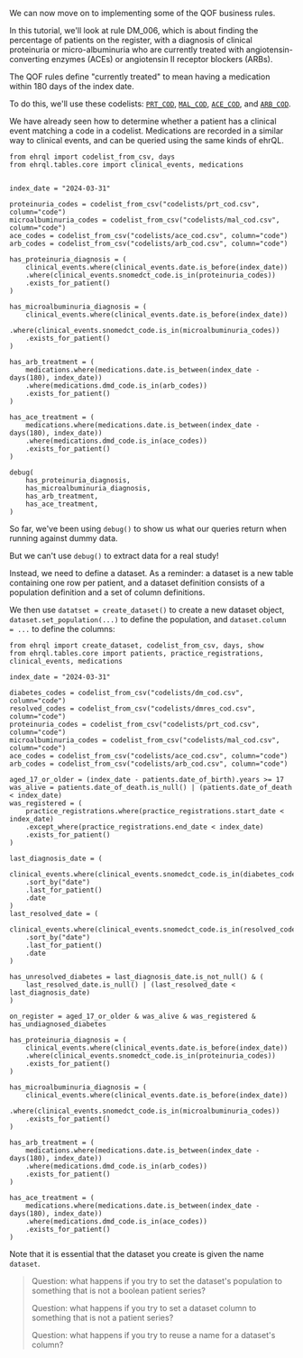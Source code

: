 We can now move on to implementing some of the QOF business rules.

In this tutorial, we'll look at rule DM\_006, which is about finding the percentage of patients on the register, with a diagnosis of clinical proteinuria or micro-albuminuria who are currently treated with angiotensin-converting enzymes (ACEs) or angiotensin II receptor blockers (ARBs).

The QOF rules define "currently treated" to mean having a medication within 180 days of the index date.

To do this, we'll use these codelists: [`PRT_COD`][1], [`MAL_COD`][2], [`ACE_COD`][3], and [`ARB_COD`][4].

We have already seen how to determine whether a patient has a clinical event matching a code in a codelist.
Medications are recorded in a similar way to clinical events, and can be queried using the same kinds of ehrQL.


```ehrql
from ehrql import codelist_from_csv, days
from ehrql.tables.core import clinical_events, medications


index_date = "2024-03-31"

proteinuria_codes = codelist_from_csv("codelists/prt_cod.csv", column="code")
microalbuminuria_codes = codelist_from_csv("codelists/mal_cod.csv", column="code")
ace_codes = codelist_from_csv("codelists/ace_cod.csv", column="code")
arb_codes = codelist_from_csv("codelists/arb_cod.csv", column="code")

has_proteinuria_diagnosis = (
    clinical_events.where(clinical_events.date.is_before(index_date))
    .where(clinical_events.snomedct_code.is_in(proteinuria_codes))
    .exists_for_patient()
)

has_microalbuminuria_diagnosis = (
    clinical_events.where(clinical_events.date.is_before(index_date))
    .where(clinical_events.snomedct_code.is_in(microalbuminuria_codes))
    .exists_for_patient()
)

has_arb_treatment = (
    medications.where(medications.date.is_between(index_date - days(180), index_date))
    .where(medications.dmd_code.is_in(arb_codes))
    .exists_for_patient()
)

has_ace_treatment = (
    medications.where(medications.date.is_between(index_date - days(180), index_date))
    .where(medications.dmd_code.is_in(ace_codes))
    .exists_for_patient()
)

debug(
    has_proteinuria_diagnosis,
    has_microalbuminuria_diagnosis,
    has_arb_treatment,
    has_ace_treatment,
)
```

So far, we've been using `debug()` to show us what our queries return when running against dummy data.

But we can't use `debug()` to extract data for a real study!

Instead, we need to define a dataset.  As a reminder: a dataset is a new table containing one row per patient, and a dataset definition consists of a population definition and a set of column definitions.

We then use `datatset = create_dataset()` to create a new dataset object, `dataset.set_population(...)` to define the population, and `dataset.column = ...` to define the columns:


```ehrql
from ehrql import create_dataset, codelist_from_csv, days, show
from ehrql.tables.core import patients, practice_registrations, clinical_events, medications

index_date = "2024-03-31"

diabetes_codes = codelist_from_csv("codelists/dm_cod.csv", column="code")
resolved_codes = codelist_from_csv("codelists/dmres_cod.csv", column="code")
proteinuria_codes = codelist_from_csv("codelists/prt_cod.csv", column="code")
microalbuminuria_codes = codelist_from_csv("codelists/mal_cod.csv", column="code")
ace_codes = codelist_from_csv("codelists/ace_cod.csv", column="code")
arb_codes = codelist_from_csv("codelists/arb_cod.csv", column="code")

aged_17_or_older = (index_date - patients.date_of_birth).years >= 17
was_alive = patients.date_of_death.is_null() | (patients.date_of_death < index_date)
was_registered = (
    practice_registrations.where(practice_registrations.start_date < index_date)
    .except_where(practice_registrations.end_date < index_date)
    .exists_for_patient()
)

last_diagnosis_date = (
    clinical_events.where(clinical_events.snomedct_code.is_in(diabetes_codes))
    .sort_by("date")
    .last_for_patient()
    .date
)
last_resolved_date = (
    clinical_events.where(clinical_events.snomedct_code.is_in(resolved_codes))
    .sort_by("date")
    .last_for_patient()
    .date
)

has_unresolved_diabetes = last_diagnosis_date.is_not_null() & (
    last_resolved_date.is_null() | (last_resolved_date < last_diagnosis_date)
)

on_register = aged_17_or_older & was_alive & was_registered & has_undiagnosed_diabetes

has_proteinuria_diagnosis = (
    clinical_events.where(clinical_events.date.is_before(index_date))
    .where(clinical_events.snomedct_code.is_in(proteinuria_codes))
    .exists_for_patient()
)

has_microalbuminuria_diagnosis = (
    clinical_events.where(clinical_events.date.is_before(index_date))
    .where(clinical_events.snomedct_code.is_in(microalbuminuria_codes))
    .exists_for_patient()
)

has_arb_treatment = (
    medications.where(medications.date.is_between(index_date - days(180), index_date))
    .where(medications.dmd_code.is_in(arb_codes))
    .exists_for_patient()
)

has_ace_treatment = (
    medications.where(medications.date.is_between(index_date - days(180), index_date))
    .where(medications.dmd_code.is_in(ace_codes))
    .exists_for_patient()
)

```

Note that it is essential that the dataset you create is given the name `dataset`.

> Question: what happens if you try to set the dataset's population to something that is not a boolean patient series?
>
> Question: what happens if you try to set a dataset column to something that is not a patient series?
>
> Question: what happens if you try to reuse a name for a dataset's column?



[1]: https://www.opencodelists.org/codelist/nhsd-primary-care-domain-refsets/prt_cod/
[2]: https://www.opencodelists.org/codelist/nhsd-primary-care-domain-refsets/mal_cod/
[3]: https://www.opencodelists.org/codelist/nhsd-primary-care-domain-refsets/ace_cod/
[4]: https://www.opencodelists.org/codelist/nhsd-primary-care-domain-refsets/arb_cod/
